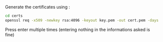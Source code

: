 Generate the certificates using : 

```bash
cd certs
openssl req -x509 -newkey rsa:4096 -keyout key.pem -out cert.pem -days 365 -nodes
```

Press enter multiple times (entering nothing in the informations asked is fine)